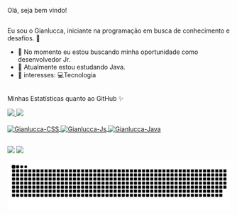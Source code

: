 Olá, seja bem vindo!

##

Eu sou o Gianlucca, iniciante na programação em busca de conhecimento e desafios. 💪


- 🔭 No momento eu estou buscando minha oportunidade como desenvolvedor Jr.
- 🌱 Atualmente estou estudando Java.
- 🤔 interesses: 💻Tecnologia 

##

Minhas Estatísticas quanto ao GitHub ✨

<div>
  <a href="https://github.com/gianluccaagostini">
  <img height="160em" src="https://github-readme-stats.vercel.app/api?username=gianluccaagostini&show_icons=true&theme=github_dark&include_all_commits=true&count_private=true"/>
  <img height="160em" src="https://github-readme-stats.vercel.app/api/top-langs/?username=gianluccaagostini&layout=compact&langs_count=7&theme=github_dark"/>
</div>

<div style="display: inline_block"><br>
  <img align="center" alt="Gianlucca-CSS" height="30" width="40" src="https://cdn.jsdelivr.net/gh/devicons/devicon/icons/angularjs/angularjs-original.svg" />
  <img align="center" alt="Gianlucca-Js" height="30" width="40"  src="https://cdn.jsdelivr.net/gh/devicons/devicon/icons/spring/spring-original.svg" />
  <img align="center" alt="Gianlucca-Java" height="30" width="40" src="https://cdn.jsdelivr.net/gh/devicons/devicon/icons/java/java-original-wordmark.svg" />
</div> 
  
 ##
  
 <div style="display: inline_block"> 
  <a href = "mailto:gianluccaagostini97@gmail.com"><img src="https://img.shields.io/badge/-Gmail-%23333?style=for-the-badge&logo=gmail&logoColor=white" target="_blank"></a>
  <a href="https://www.linkedin.com/in/gianlucca-agostini-849633b3/" target="_blank"><img src="https://img.shields.io/badge/-LinkedIn-%230077B5?style=for-the-badge&logo=linkedin&logoColor=white" target="_blank"></a> 
 </div> 
  
![Snake animation](https://github.com/gianluccaagostini/gianluccaagostini/blob/output/github-contribution-grid-snake.svg)
  
